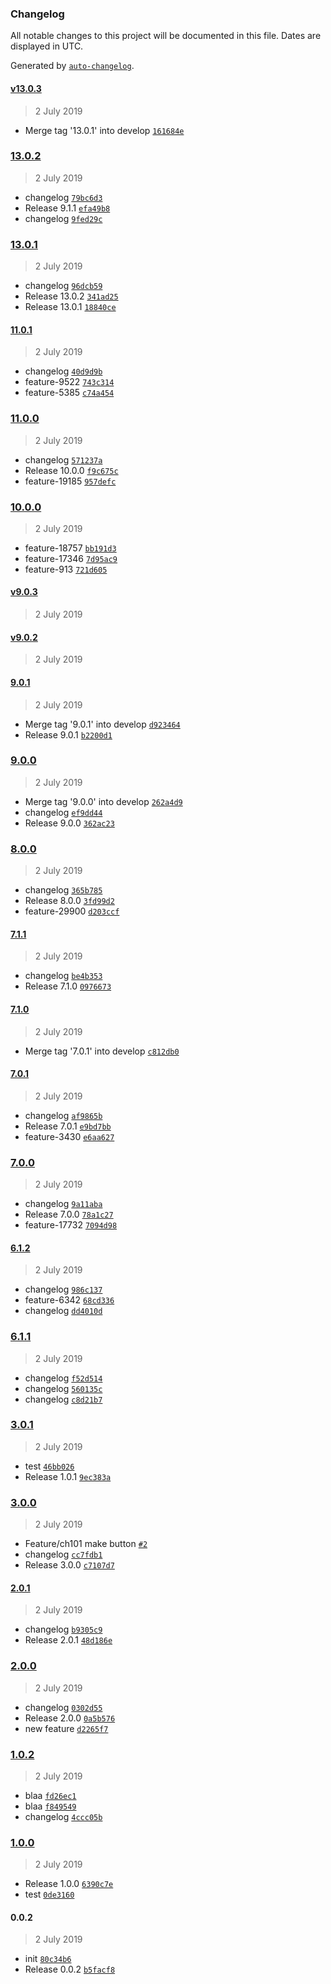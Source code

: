 ### Changelog

All notable changes to this project will be documented in this file. Dates are displayed in UTC.

Generated by [`auto-changelog`](https://github.com/CookPete/auto-changelog).

#### [v13.0.3](https://github.com/ninjakttty/release-it/compare/13.0.1...v13.0.3)

> 2 July 2019

- Merge tag '13.0.1' into develop [`161684e`](https://github.com/ninjakttty/release-it/commit/161684e234e51f25ad7a56aea313eacf64d9dbf4)

### [13.0.2](https://github.com/ninjakttty/release-it/compare/v9.0.3...13.0.2)

> 2 July 2019

- changelog [`79bc6d3`](https://github.com/ninjakttty/release-it/commit/79bc6d347b7adcbf3fbcfaca8737f2f0a3a1b808)
- Release 9.1.1 [`efa49b8`](https://github.com/ninjakttty/release-it/commit/efa49b85833d4bbadc9d533cd6cb828ef9448b43)
- changelog [`9fed29c`](https://github.com/ninjakttty/release-it/commit/9fed29c0c9ff3b55b446c867f0f1249f65f58b71)

### [13.0.1](https://github.com/ninjakttty/release-it/compare/11.0.1...13.0.1)

> 2 July 2019

- changelog [`96dcb59`](https://github.com/ninjakttty/release-it/commit/96dcb59130741c1f0cdd6156e7734deba2462652)
- Release 13.0.2 [`341ad25`](https://github.com/ninjakttty/release-it/commit/341ad253ba3663a9319f4ccaa3bd400a1f32506d)
- Release 13.0.1 [`18840ce`](https://github.com/ninjakttty/release-it/commit/18840cee14c01964e354417cc984f6f000b3b620)

#### [11.0.1](https://github.com/ninjakttty/release-it/compare/11.0.0...11.0.1)

> 2 July 2019

- changelog [`40d9d9b`](https://github.com/ninjakttty/release-it/commit/40d9d9b8a3815ef9b5d879f2bd36c4c57983ea15)
- feature-9522 [`743c314`](https://github.com/ninjakttty/release-it/commit/743c314e2342c3d661571c19e92c75a781bdacd2)
- feature-5385 [`c74a454`](https://github.com/ninjakttty/release-it/commit/c74a454a68a941f2e09783c76d63db2723e028b1)

### [11.0.0](https://github.com/ninjakttty/release-it/compare/10.0.0...11.0.0)

> 2 July 2019

- changelog [`571237a`](https://github.com/ninjakttty/release-it/commit/571237a4c06064297bfa36e9800ad15d3058cd1d)
- Release 10.0.0 [`f9c675c`](https://github.com/ninjakttty/release-it/commit/f9c675cac60fd888692557d0722b1b01cf1b9a56)
- feature-19185 [`957defc`](https://github.com/ninjakttty/release-it/commit/957defc7999cfe5f11faf822cc64ec79e9147ddb)

### [10.0.0](https://github.com/ninjakttty/release-it/compare/13.0.2...10.0.0)

> 2 July 2019

- feature-18757 [`bb191d3`](https://github.com/ninjakttty/release-it/commit/bb191d35d44cee57bd30b8c78fc0a7d49bca9ea6)
- feature-17346 [`7d95ac9`](https://github.com/ninjakttty/release-it/commit/7d95ac9f8e34c212261708e8ef0de12f89edcda8)
- feature-913 [`721d605`](https://github.com/ninjakttty/release-it/commit/721d605aff29a0301823dfacbdf103d5506b1dbe)

#### [v9.0.3](https://github.com/ninjakttty/release-it/compare/v9.0.2...v9.0.3)

> 2 July 2019

#### [v9.0.2](https://github.com/ninjakttty/release-it/compare/9.0.1...v9.0.2)

> 2 July 2019

#### [9.0.1](https://github.com/ninjakttty/release-it/compare/9.0.0...9.0.1)

> 2 July 2019

- Merge tag '9.0.1' into develop [`d923464`](https://github.com/ninjakttty/release-it/commit/d923464c00289f83265094a937c99102568e0d9e)
- Release 9.0.1 [`b2200d1`](https://github.com/ninjakttty/release-it/commit/b2200d1ae2c2830537cd2e5ef67571826b71391f)

### [9.0.0](https://github.com/ninjakttty/release-it/compare/8.0.0...9.0.0)

> 2 July 2019

- Merge tag '9.0.0' into develop [`262a4d9`](https://github.com/ninjakttty/release-it/commit/262a4d9303d2890c4789c82bbd0ee2622ab87dbd)
- changelog [`ef9dd44`](https://github.com/ninjakttty/release-it/commit/ef9dd44a6da70f3f51a8c130d61f2d0e1ca8e52f)
- Release 9.0.0 [`362ac23`](https://github.com/ninjakttty/release-it/commit/362ac23ec404fe14ece85d3203df047742a94806)

### [8.0.0](https://github.com/ninjakttty/release-it/compare/7.1.1...8.0.0)

> 2 July 2019

- changelog [`365b785`](https://github.com/ninjakttty/release-it/commit/365b785b353223b11735f7219716daf368025881)
- Release 8.0.0 [`3fd99d2`](https://github.com/ninjakttty/release-it/commit/3fd99d2371acfb201292a05e3d2b97e4baee58f4)
- feature-29900 [`d203ccf`](https://github.com/ninjakttty/release-it/commit/d203ccf54c2e835a6d797c7598f8db0a3b373f99)

#### [7.1.1](https://github.com/ninjakttty/release-it/compare/7.1.0...7.1.1)

> 2 July 2019

- changelog [`be4b353`](https://github.com/ninjakttty/release-it/commit/be4b3533d2abd667cadbbac4127bea89ad1f7e4d)
- Release 7.1.0 [`0976673`](https://github.com/ninjakttty/release-it/commit/097667387e7b4071d8c751abb03a0f6b34110773)

#### [7.1.0](https://github.com/ninjakttty/release-it/compare/7.0.1...7.1.0)

> 2 July 2019

- Merge tag '7.0.1' into develop [`c812db0`](https://github.com/ninjakttty/release-it/commit/c812db02505fde71f83fd00c67ffe4dda9f98872)

#### [7.0.1](https://github.com/ninjakttty/release-it/compare/7.0.0...7.0.1)

> 2 July 2019

- changelog [`af9865b`](https://github.com/ninjakttty/release-it/commit/af9865bee8574b46bb72886dfdf6ea073b4597e2)
- Release 7.0.1 [`e9bd7bb`](https://github.com/ninjakttty/release-it/commit/e9bd7bb63dca4c809c8168fb1a09021ce1e231bd)
- feature-3430 [`e6aa627`](https://github.com/ninjakttty/release-it/commit/e6aa627eeb7bd54bb893e3623a0a5d3c898439ce)

### [7.0.0](https://github.com/ninjakttty/release-it/compare/6.1.2...7.0.0)

> 2 July 2019

- changelog [`9a11aba`](https://github.com/ninjakttty/release-it/commit/9a11aba28d2c4f0c9692ae65cd48021b4c290ba1)
- Release 7.0.0 [`78a1c27`](https://github.com/ninjakttty/release-it/commit/78a1c27e409215de36037700fe8cd31d7e80692f)
- feature-17732 [`7094d98`](https://github.com/ninjakttty/release-it/commit/7094d98673c5757c56978d3fad3dd44fe3fe32bd)

#### [6.1.2](https://github.com/ninjakttty/release-it/compare/6.1.1...6.1.2)

> 2 July 2019

- changelog [`986c137`](https://github.com/ninjakttty/release-it/commit/986c137e27ce643518acb313e4567afe635e4514)
- feature-6342 [`68cd336`](https://github.com/ninjakttty/release-it/commit/68cd3363f81e2bc90a6c9dc46ffe3ab67cd2c3dc)
- changelog [`dd4010d`](https://github.com/ninjakttty/release-it/commit/dd4010d57602cd59160a961fe1183da16bf75a1c)

### [6.1.1](https://github.com/ninjakttty/release-it/compare/3.0.0...6.1.1)

> 2 July 2019

- changelog [`f52d514`](https://github.com/ninjakttty/release-it/commit/f52d5144e667fc57ef9a989cac5a5bcdceef3dfc)
- changelog [`560135c`](https://github.com/ninjakttty/release-it/commit/560135ce8abf345036f73d0c6a8a3b98ba443b4c)
- changelog [`c8d21b7`](https://github.com/ninjakttty/release-it/commit/c8d21b79da25128bd3e631a90909bc7b197a7d4c)

### [3.0.1](https://github.com/ninjakttty/release-it/compare/1.0.0...3.0.1)

> 2 July 2019

- test [`46bb026`](https://github.com/ninjakttty/release-it/commit/46bb0269bc8c6b7a9a9d193cc91d31f818b1d4af)
- Release 1.0.1 [`9ec383a`](https://github.com/ninjakttty/release-it/commit/9ec383a694bc3a5bebc31e49e4839fcb90bc74d2)

### [3.0.0](https://github.com/ninjakttty/release-it/compare/2.0.1...3.0.0)

> 2 July 2019

- Feature/ch101 make button [`#2`](https://github.com/ninjakttty/release-it/pull/2)
- changelog [`cc7fdb1`](https://github.com/ninjakttty/release-it/commit/cc7fdb18c683467428d224b765d866788dd439dc)
- Release 3.0.0 [`c7107d7`](https://github.com/ninjakttty/release-it/commit/c7107d7e4784d711f6fcf8a9ead5228b79ee616a)

#### [2.0.1](https://github.com/ninjakttty/release-it/compare/2.0.0...2.0.1)

> 2 July 2019

- changelog [`b9305c9`](https://github.com/ninjakttty/release-it/commit/b9305c9c6338c3d19c5ddbee2b92dc6274a50668)
- Release 2.0.1 [`48d186e`](https://github.com/ninjakttty/release-it/commit/48d186e844ec10a268e68843f4305aaa681def2e)

### [2.0.0](https://github.com/ninjakttty/release-it/compare/1.0.2...2.0.0)

> 2 July 2019

- changelog [`0302d55`](https://github.com/ninjakttty/release-it/commit/0302d55cef9c9fc30d8252be1cc00990e7675995)
- Release 2.0.0 [`0a5b576`](https://github.com/ninjakttty/release-it/commit/0a5b5765ad7cee9728675717391997664b9fe8de)
- new feature [`d2265f7`](https://github.com/ninjakttty/release-it/commit/d2265f7329b6b88cb85331572984d28886215c81)

### [1.0.2](https://github.com/ninjakttty/release-it/compare/3.0.1...1.0.2)

> 2 July 2019

- blaa [`fd26ec1`](https://github.com/ninjakttty/release-it/commit/fd26ec111118f7afba9e89fc885d9d4e1edbb1e4)
- blaa [`f849549`](https://github.com/ninjakttty/release-it/commit/f8495491c7c7af52c5f56b6a41875cfb2738f785)
- changelog [`4ccc05b`](https://github.com/ninjakttty/release-it/commit/4ccc05b1f6d415a945653554da8ce40f9198eaa7)

### [1.0.0](https://github.com/ninjakttty/release-it/compare/0.0.2...1.0.0)

> 2 July 2019

- Release 1.0.0 [`6390c7e`](https://github.com/ninjakttty/release-it/commit/6390c7e8278ae03ad60a511c8d12a815b2c5e3ac)
- test [`0de3160`](https://github.com/ninjakttty/release-it/commit/0de3160595a9b7bd1ea37b2764c0f88fd49d48ed)

#### 0.0.2

> 2 July 2019

- init [`80c34b6`](https://github.com/ninjakttty/release-it/commit/80c34b6309775b3535524e5134dc22f1163be22d)
- Release 0.0.2 [`b5facf8`](https://github.com/ninjakttty/release-it/commit/b5facf80dbe671e90bfe877c240d0b3fe2d0e3ef)
